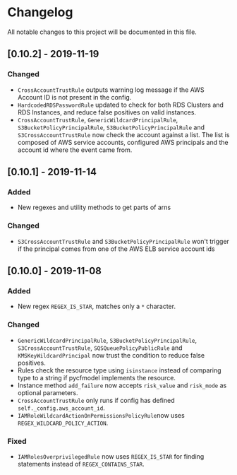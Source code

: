 # Changelog
All notable changes to this project will be documented in this file.

## [0.10.2] - 2019-11-19
### Changed
- `CrossAccountTrustRule` outputs warning log message if the AWS Account ID is not present in the config.
- `HardcodedRDSPasswordRule` updated to check for both RDS Clusters and RDS Instances, and reduce false positives on valid instances.
- `CrossAccountTrustRule`, `GenericWildcardPrincipalRule`, `S3BucketPolicyPrincipalRule`, `S3BucketPolicyPrincipalRule` and `S3CrossAccountTrustRule` now check the account against a list.
  The list is composed of AWS service accounts, configured AWS principals and the account id where the event came from.

## [0.10.1] - 2019-11-14
### Added
- New regexes and utility methods to get parts of arns
### Changed
- `S3CrossAccountTrustRule` and `S3BucketPolicyPrincipalRule` won't trigger if the principal comes from one of the AWS ELB service account ids

## [0.10.0] - 2019-11-08
### Added
- New regex `REGEX_IS_STAR`, matches only a `*` character.

### Changed
- `GenericWildcardPrincipalRule`, `S3BucketPolicyPrincipalRule`, `S3CrossAccountTrustRule`, `SQSQueuePolicyPublicRule` and `KMSKeyWildcardPrincipal` now trust the condition to reduce false positives.
- Rules check the resource type using `isinstance` instead of comparing type to a string if pycfmodel implements the resource. 
- Instance method `add_failure` now accepts `risk_value` and `risk_mode` as optional parameters. 
- `CrossAccountTrustRule` only runs if config has defined `self._config.aws_account_id`.
- `IAMRoleWildcardActionOnPermissionsPolicyRule`now uses `REGEX_WILDCARD_POLICY_ACTION`.

### Fixed
- `IAMRolesOverprivilegedRule` now uses `REGEX_IS_STAR` for finding statements instead of `REGEX_CONTAINS_STAR`.
